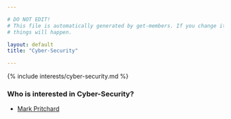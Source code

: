 ```yaml
---

# DO NOT EDIT!
# This file is automatically generated by get-members. If you change it, bad
# things will happen.

layout: default
title: "Cyber-Security"

---
```


{% include interests/cyber-security.md %}

### Who is interested in Cyber-Security?


* [Mark Pritchard](../members/mark-pritchard.html)
